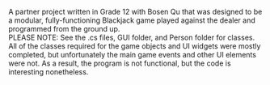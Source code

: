 A partner project written in Grade 12 with Bosen Qu that was designed to be a modular, fully-functioning Blackjack game played against the dealer and programmed from the ground up.\
PLEASE NOTE: See the .cs files, GUI folder, and Person folder for classes.\
All of the classes required for the game objects and UI widgets were mostly completed, but unfortunately the main game events and other UI elements were not. As a result, the program is not functional, but the code is interesting nonetheless.
